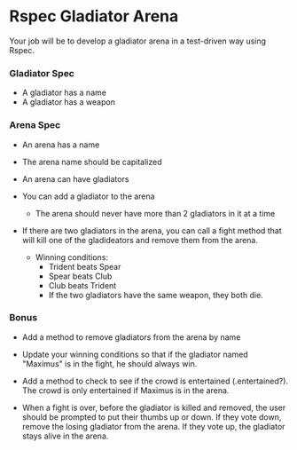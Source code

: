 # Rspec Gladiator Arena

Your job will be to develop a gladiator arena in a test-driven way using Rspec.

### Gladiator Spec

* A gladiator has a name
* A gladiator has a weapon

### Arena Spec

* An arena has a name
* The arena name should be capitalized
* An arena can have gladiators
* You can add a gladiator to the arena
  * The arena should never have more than 2 gladiators in it at a time

* If there are two gladiators in the arena, you can call a fight method that will kill one of the gladideators and remove them from the arena.

  * Winning conditions:
    * Trident beats Spear
    * Spear beats Club
    * Club beats Trident
    * If the two gladiators have the same weapon, they both die.

### Bonus

* Add a method to remove gladiators from the arena by name

* Update your winning conditions so that if the gladiator named "Maximus" is in the fight, he should always win.

* Add a method to check to see if the crowd is entertained (.entertained?). The crowd is only entertained if Maximus is in the arena.

* When a fight is over, before the gladiator is killed and removed, the user should be prompted to put their thumbs up or down. If they vote down, remove the losing gladiator from the arena. If they vote up, the gladiator stays alive in the arena.

